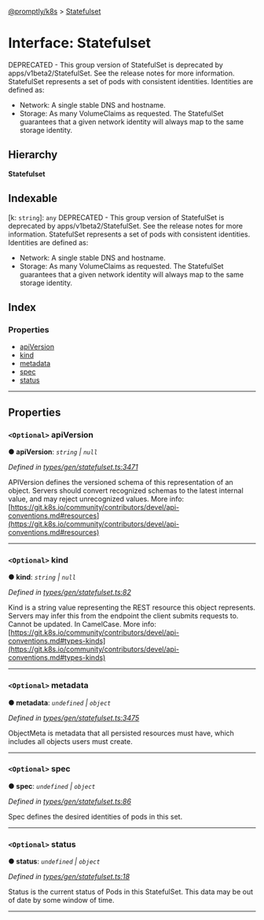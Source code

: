 [@promptly/k8s](../README.md) > [Statefulset](../interfaces/statefulset.md)

# Interface: Statefulset

DEPRECATED - This group version of StatefulSet is deprecated by apps/v1beta2/StatefulSet. See the release notes for more information. StatefulSet represents a set of pods with consistent identities. Identities are defined as:

*   Network: A single stable DNS and hostname.
*   Storage: As many VolumeClaims as requested. The StatefulSet guarantees that a given network identity will always map to the same storage identity.

## Hierarchy

**Statefulset**

## Indexable

\[k: `string`\]:&nbsp;`any`
DEPRECATED - This group version of StatefulSet is deprecated by apps/v1beta2/StatefulSet. See the release notes for more information. StatefulSet represents a set of pods with consistent identities. Identities are defined as:

*   Network: A single stable DNS and hostname.
*   Storage: As many VolumeClaims as requested. The StatefulSet guarantees that a given network identity will always map to the same storage identity.

## Index

### Properties

* [apiVersion](statefulset.md#apiversion)
* [kind](statefulset.md#kind)
* [metadata](statefulset.md#metadata)
* [spec](statefulset.md#spec)
* [status](statefulset.md#status)

---

## Properties

<a id="apiversion"></a>

### `<Optional>` apiVersion

**● apiVersion**: *`string` \| `null`*

*Defined in [types/gen/statefulset.ts:3471](https://github.com/rzane/k8s/blob/0f3ff00/src/types/gen/statefulset.ts#L3471)*

APIVersion defines the versioned schema of this representation of an object. Servers should convert recognized schemas to the latest internal value, and may reject unrecognized values. More info: [https://git.k8s.io/community/contributors/devel/api-conventions.md#resources](https://git.k8s.io/community/contributors/devel/api-conventions.md#resources)

___
<a id="kind"></a>

### `<Optional>` kind

**● kind**: *`string` \| `null`*

*Defined in [types/gen/statefulset.ts:82](https://github.com/rzane/k8s/blob/0f3ff00/src/types/gen/statefulset.ts#L82)*

Kind is a string value representing the REST resource this object represents. Servers may infer this from the endpoint the client submits requests to. Cannot be updated. In CamelCase. More info: [https://git.k8s.io/community/contributors/devel/api-conventions.md#types-kinds](https://git.k8s.io/community/contributors/devel/api-conventions.md#types-kinds)

___
<a id="metadata"></a>

### `<Optional>` metadata

**● metadata**: *`undefined` \| `object`*

*Defined in [types/gen/statefulset.ts:3475](https://github.com/rzane/k8s/blob/0f3ff00/src/types/gen/statefulset.ts#L3475)*

ObjectMeta is metadata that all persisted resources must have, which includes all objects users must create.

___
<a id="spec"></a>

### `<Optional>` spec

**● spec**: *`undefined` \| `object`*

*Defined in [types/gen/statefulset.ts:86](https://github.com/rzane/k8s/blob/0f3ff00/src/types/gen/statefulset.ts#L86)*

Spec defines the desired identities of pods in this set.

___
<a id="status"></a>

### `<Optional>` status

**● status**: *`undefined` \| `object`*

*Defined in [types/gen/statefulset.ts:18](https://github.com/rzane/k8s/blob/0f3ff00/src/types/gen/statefulset.ts#L18)*

Status is the current status of Pods in this StatefulSet. This data may be out of date by some window of time.

___

